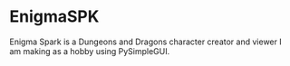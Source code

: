 # EnigmaSPK
 Enigma Spark is a Dungeons and Dragons character creator and viewer I am making as a hobby using PySimpleGUI.
